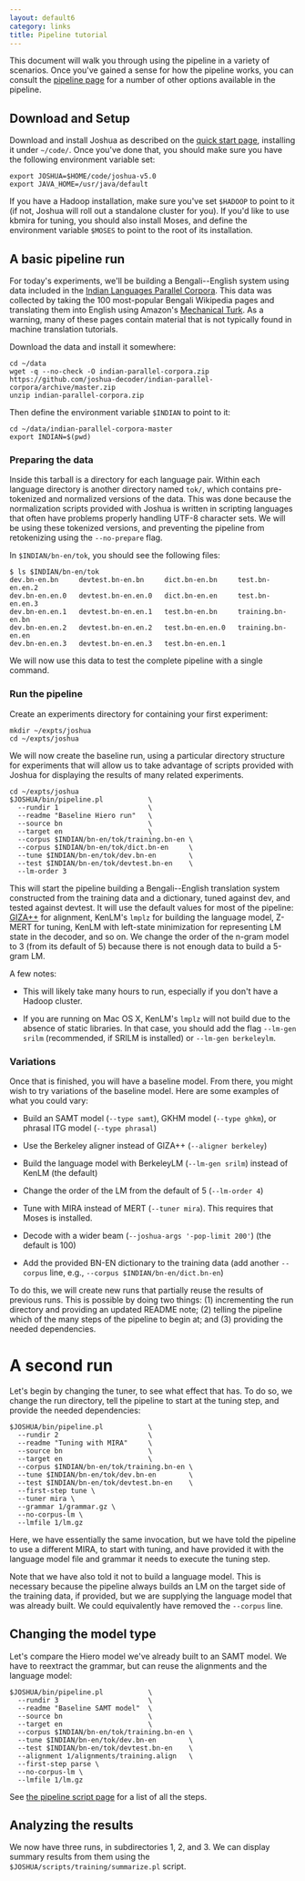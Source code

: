 ```yaml
---
layout: default6
category: links
title: Pipeline tutorial
---
```


This document will walk you through using the pipeline in a variety of scenarios. Once you've gained a
sense for how the pipeline works, you can consult the [pipeline page](pipeline.html) for a number of
other options available in the pipeline.

## Download and Setup

Download and install Joshua as described on the [quick start page](index.html), installing it under
`~/code/`. Once you've done that, you should make sure you have the following environment variable set:

    export JOSHUA=$HOME/code/joshua-v5.0
    export JAVA_HOME=/usr/java/default

If you have a Hadoop installation, make sure you've set `$HADOOP` to point to it (if not, Joshua
will roll out a standalone cluster for you). If you'd like to use kbmira for tuning, you should also
install Moses, and define the environment variable `$MOSES` to point to the root of its installation.

## A basic pipeline run

For today's experiments, we'll be building a Bengali--English system using data included in the
[Indian Languages Parallel Corpora](/indian-parallel-corpora/). This data was collected by taking
the 100 most-popular Bengali Wikipedia pages and translating them into English using Amazon's
[Mechanical Turk](http://www.mturk.com/). As a warning, many of these pages contain material that is
not typically found in machine translation tutorials.

Download the data and install it somewhere:

    cd ~/data
    wget -q --no-check -O indian-parallel-corpora.zip https://github.com/joshua-decoder/indian-parallel-corpora/archive/master.zip
    unzip indian-parallel-corpora.zip

Then define the environment variable `$INDIAN` to point to it:

    cd ~/data/indian-parallel-corpora-master
    export INDIAN=$(pwd)
    
### Preparing the data

Inside this tarball is a directory for each language pair. Within each language directory is another
directory named `tok/`, which contains pre-tokenized and normalized versions of the data. This was
done because the normalization scripts provided with Joshua is written in scripting languages that
often have problems properly handling UTF-8 character sets. We will be using these tokenized
versions, and preventing the pipeline from retokenizing using the `--no-prepare` flag.

In `$INDIAN/bn-en/tok`, you should see the following files:

    $ ls $INDIAN/bn-en/tok
    dev.bn-en.bn     devtest.bn-en.bn     dict.bn-en.bn     test.bn-en.en.2
    dev.bn-en.en.0   devtest.bn-en.en.0   dict.bn-en.en     test.bn-en.en.3
    dev.bn-en.en.1   devtest.bn-en.en.1   test.bn-en.bn     training.bn-en.bn
    dev.bn-en.en.2   devtest.bn-en.en.2   test.bn-en.en.0   training.bn-en.en
    dev.bn-en.en.3   devtest.bn-en.en.3   test.bn-en.en.1

We will now use this data to test the complete pipeline with a single command.
    
### Run the pipeline

Create an experiments directory for containing your first experiment:

    mkdir ~/expts/joshua
    cd ~/expts/joshua
    
We will now create the baseline run, using a particular directory structure for experiments that
will allow us to take advantage of scripts provided with Joshua for displaying the results of many
related experiments.

    cd ~/expts/joshua
    $JOSHUA/bin/pipeline.pl           \
      --rundir 1                      \
      --readme "Baseline Hiero run"   \
      --source bn                     \
      --target en                     \
      --corpus $INDIAN/bn-en/tok/training.bn-en \
      --corpus $INDIAN/bn-en/tok/dict.bn-en     \
      --tune $INDIAN/bn-en/tok/dev.bn-en        \
      --test $INDIAN/bn-en/tok/devtest.bn-en    \
      --lm-order 3
      
This will start the pipeline building a Bengali--English translation system constructed from the
training data and a dictionary, tuned against dev, and tested against devtest. It will use the
default values for most of the pipeline: [GIZA++](https://code.google.com/p/giza-pp/) for alignment,
KenLM's `lmplz` for building the language model, Z-MERT for tuning, KenLM with left-state
minimization for representing LM state in the decoder, and so on. We change the order of the n-gram
model to 3 (from its default of 5) because there is not enough data to build a 5-gram LM.

A few notes:

- This will likely take many hours to run, especially if you don't have a Hadoop cluster.

- If you are running on Mac OS X, KenLM's `lmplz` will not build due to the absence of static
  libraries. In that case, you should add the flag `--lm-gen srilm` (recommended, if SRILM is
  installed) or `--lm-gen berkeleylm`.

### Variations

Once that is finished, you will have a baseline model. From there, you might wish to try variations
of the baseline model. Here are some examples of what you could vary:

- Build an SAMT model (`--type samt`), GKHM model (`--type ghkm`), or phrasal ITG model (`--type phrasal`) 
   
- Use the Berkeley aligner instead of GIZA++ (`--aligner berkeley`)
   
- Build the language model with BerkeleyLM (`--lm-gen srilm`) instead of KenLM (the default)

- Change the order of the LM from the default of 5 (`--lm-order 4`)

- Tune with MIRA instead of MERT (`--tuner mira`). This requires that Moses is installed.
   
- Decode with a wider beam (`--joshua-args '-pop-limit 200'`) (the default is 100)

- Add the provided BN-EN dictionary to the training data (add another `--corpus` line, e.g., `--corpus $INDIAN/bn-en/dict.bn-en`)

To do this, we will create new runs that partially reuse the results of previous runs. This is
possible by doing two things: (1) incrementing the run directory and providing an updated README
note; (2) telling the pipeline which of the many steps of the pipeline to begin at; and (3)
providing the needed dependencies.

# A second run

Let's begin by changing the tuner, to see what effect that has. To do so, we change the run
directory, tell the pipeline to start at the tuning step, and provide the needed dependencies:

    $JOSHUA/bin/pipeline.pl           \
      --rundir 2                      \
      --readme "Tuning with MIRA"     \
      --source bn                     \
      --target en                     \
      --corpus $INDIAN/bn-en/tok/training.bn-en \
      --tune $INDIAN/bn-en/tok/dev.bn-en        \
      --test $INDIAN/bn-en/tok/devtest.bn-en    \
      --first-step tune \
      --tuner mira \
      --grammar 1/grammar.gz \
      --no-corpus-lm \
      --lmfile 1/lm.gz
      
 Here, we have essentially the same invocation, but we have told the pipeline to use a different
 MIRA, to start with tuning, and have provided it with the language model file and grammar it needs
 to execute the tuning step. 
 
 Note that we have also told it not to build a language model. This is necessary because the
 pipeline always builds an LM on the target side of the training data, if provided, but we are
 supplying the language model that was already built. We could equivalently have removed the
 `--corpus` line.
 
## Changing the model type

Let's compare the Hiero model we've already built to an SAMT model. We have to reextract the
grammar, but can reuse the alignments and the language model:

    $JOSHUA/bin/pipeline.pl           \
      --rundir 3                      \
      --readme "Baseline SAMT model"  \
      --source bn                     \
      --target en                     \
      --corpus $INDIAN/bn-en/tok/training.bn-en \
      --tune $INDIAN/bn-en/tok/dev.bn-en        \
      --test $INDIAN/bn-en/tok/devtest.bn-en    \
      --alignment 1/alignments/training.align   \
      --first-step parse \
      --no-corpus-lm \
      --lmfile 1/lm.gz

See [the pipeline script page](pipeline.html#steps) for a list of all the steps.

## Analyzing the results

We now have three runs, in subdirectories 1, 2, and 3. We can display summary results from them
using the `$JOSHUA/scripts/training/summarize.pl` script.
